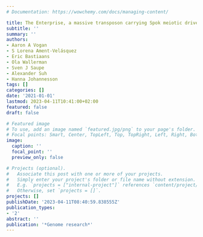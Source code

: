 ```yaml
---
# Documentation: https://wowchemy.com/docs/managing-content/

title: The Enterprise, a massive transposon carrying Spok meiotic drive genes
subtitle: ''
summary: ''
authors:
- Aaron A Vogan
- S Lorena Ament-Velásquez
- Eric Bastiaans
- Ola Wallerman
- Sven J Saupe
- Alexander Suh
- Hanna Johannesson
tags: []
categories: []
date: '2021-01-01'
lastmod: 2023-04-11T10:41:00+02:00
featured: false
draft: false

# Featured image
# To use, add an image named `featured.jpg/png` to your page's folder.
# Focal points: Smart, Center, TopLeft, Top, TopRight, Left, Right, BottomLeft, Bottom, BottomRight.
image:
  caption: ''
  focal_point: ''
  preview_only: false

# Projects (optional).
#   Associate this post with one or more of your projects.
#   Simply enter your project's folder or file name without extension.
#   E.g. `projects = ["internal-project"]` references `content/project/deep-learning/index.md`.
#   Otherwise, set `projects = []`.
projects: []
publishDate: '2023-04-11T08:40:59.838555Z'
publication_types:
- '2'
abstract: ''
publication: '*Genome research*'
---
```

